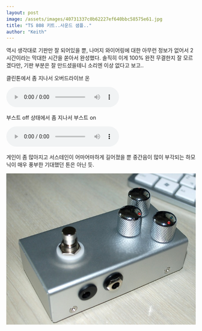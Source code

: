 ```yaml
---
layout: post
image: /assets/images/40731337c0b62227ef640bbc58575e61.jpg
title: "TS 808 키트..사운드 샘플.."
author: "Keith"
---
```



역시 생각대로 기판만 잘 되어있을 뿐, 나머지 와이어링에 대한 아무런 정보가 없어서 2시간이라는 막대한 시간을 쏟아서 완성했다. 솔직히 이게 100% 완전 무결한지 잘 모르겠다만, 기판 부분은 잘 만드셨을테니 소리엔 이상 없다고 보고..




클린톤에서 좀 지나서 오버드라이브 온

<audio src="/assets/images/8d0d922d78694389acb2e5c2ae7d7c01.mp3" controls preload></audio>





부스트 off 상태에서 좀 지나서 부스트 on

<audio src="/assets/images/fdbbe69d4578e5ee0b6b37f0b55ddc8a.mp3" controls preload></audio>





게인이 좀 많아지고 서스테인이 어마어마하게 길어졌을 뿐 중간음이 많이 부각되는 하모닉이 매우 풍부한 기대했던 톤은 아닌 듯.






![image](/assets/images/40731337c0b62227ef640bbc58575e61.jpg)










